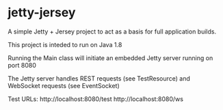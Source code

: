 # jetty-jersey

A simple Jetty + Jersey project to act as a basis for full application builds.

This project is inteded to run on Java 1.8

Running the Main class will initiate an embedded Jetty server running on port 8080

The Jetty server handles REST requests (see TestResource) and WebSocket requests (see EventSocket)

Test URLs:
http://localhost:8080/test
http://localhost:8080/ws
